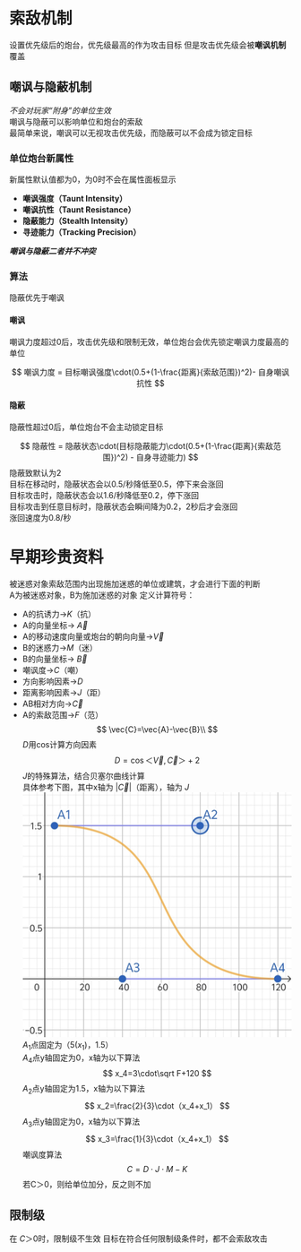 # 索敌机制
设置优先级后的炮台，优先级最高的作为攻击目标
但是攻击优先级会被**嘲讽机制**覆盖  
## 嘲讽与隐蔽机制
_不会对玩家“附身”的单位生效_  
嘲讽与隐蔽可以影响单位和炮台的索敌   
最简单来说，嘲讽可以无视攻击优先级，而隐蔽可以不会成为锁定目标
### 单位炮台新属性
新属性默认值都为0，为0时不会在属性面板显示
- **嘲讽强度（Taunt Intensity）**
- **嘲讽抗性（Taunt Resistance）**
- **隐蔽能力（Stealth Intensity）**
- **寻迹能力（Tracking Precision）** 
  
***嘲讽与隐蔽二者并不冲突***
### 算法     
隐蔽优先于嘲讽  
#### 嘲讽
嘲讽力度超过0后，攻击优先级和限制无效，单位炮台会优先锁定嘲讽力度最高的单位  

$$
嘲讽力度 = 目标嘲讽强度\cdot(0.5+(1-\frac{距离}{索敌范围})^2)- 自身嘲讽抗性 
$$

#### 隐蔽
隐蔽性超过0后，单位炮台不会主动锁定目标  

$$
隐蔽性 = 隐蔽状态\cdot(目标隐蔽能力\cdot(0.5+(1-\frac{距离}{索敌范围})^2) - 自身寻迹能力)
$$
隐蔽致默认为2  
目标在移动时，隐蔽状态会以0.5/秒降低至0.5，停下来会涨回  
目标攻击时，隐蔽状态会以1.6/秒降低至0.2，停下涨回  
目标攻击到任意目标时，隐蔽状态会瞬间降为0.2，2秒后才会涨回  
涨回速度为0.8/秒



# 早期珍贵资料
被迷惑对象索敌范围内出现施加迷惑的单位或建筑，才会进行下面的判断  
A为被迷惑对象，B为施加迷惑的对象
定义计算符号： 
- A的抗诱力→$K$（抗） 
- A的向量坐标→ $\vec{A}$
- A的移动速度向量或炮台的朝向向量→$\vec V$
- B的迷惑力→$M$（迷）     
- B的向量坐标→ $\vec{B}$   
- 嘲讽度→$C$（嘲）   
- 方向影响因素→$D$  
- 距离影响因素→$J$（距）
- AB相对方向→$\vec{C}$
- A的索敌范围→$F$（范） 
$$
\vec{C}=\vec{A}-\vec{B}\\
$$
$D$用cos计算方向因素
$$
D=\cos＜\vec{V},\vec{C}＞+2
$$
$J$的特殊算法，结合贝塞尔曲线计算  
具体参考下图，其中x轴为 $|\vec C|$（距离），轴为 $J$
![alt text](IMG_20240725_221610.jpg)
$A_1$点固定为（5($x_1$)，1.5）  
$A_4$点y轴固定为0，x轴为以下算法
$$
x_4=3\cdot\sqrt F+120
$$
$A_2$点y轴固定为1.5，x轴为以下算法
$$
x_2=\frac{2}{3}\cdot（x_4+x_1）
$$
$A_3$点y轴固定为0，x轴为以下算法
$$
x_3=\frac{1}{3}\cdot（x_4+x_1）
$$
嘲讽度算法
$$
C=D\cdot J\cdot M-K
$$
若C＞0，则给单位加分，反之则不加
## 限制级
在 $C＞0$时，限制级不生效
目标在符合任何限制级条件时，都不会索敌攻击

